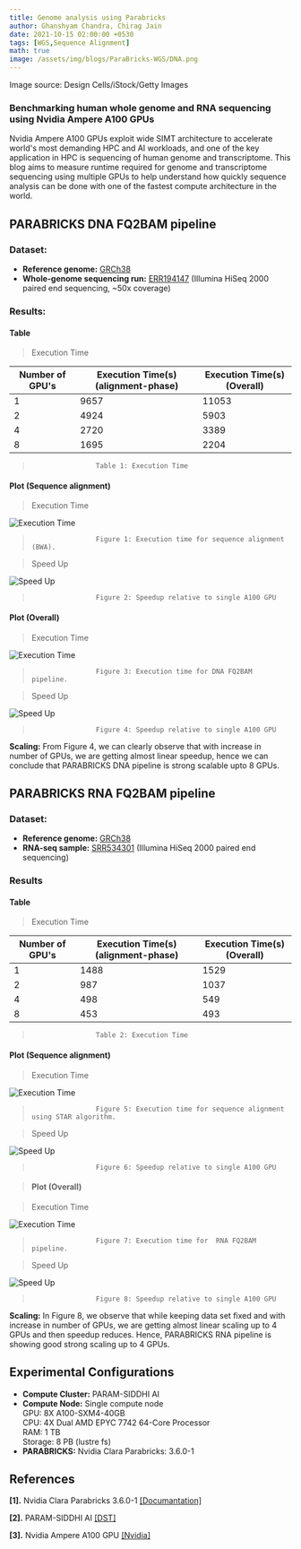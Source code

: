 ```yaml
---
title: Genome analysis using Parabricks
author: Ghanshyam Chandra, Chirag Jain
date: 2021-10-15 02:00:00 +0530
tags: [WGS,Sequence Alignment]
math: true
image: /assets/img/blogs/ParaBricks-WGS/DNA.png
---
```

<head>
  <link
    href="https://fonts.googleapis.com/css?family=Montserrat" rel="stylesheet"/>
  <link rel="stylesheet" href="../../assets/css/main.css" />
  <link rel="stylesheet" href="../../assets/css/project.css" />
</head>

Image source: Design Cells/iStock/Getty Images
### **Benchmarking human whole genome and RNA sequencing using Nvidia Ampere A100 GPUs**
Nvidia Ampere A100 GPUs exploit wide SIMT architecture to accelerate world's most demanding HPC and AI workloads, and one of the key application in HPC is sequencing of human genome and transcriptome. This blog aims to measure runtime required for genome and transcriptome sequencing using multiple GPUs to help understand how quickly sequence analysis can be done with one of the fastest compute architecture in the world.
## PARABRICKS DNA FQ2BAM pipeline

### Dataset:
- **Reference genome:** [GRCh38](https://github.com/broadinstitute/gatk/blob/master/src/test/resources/large/Homo_sapiens_assembly38.fasta.gz?raw=true)
- **Whole-genome sequencing run:** [ERR194147](https://www.ebi.ac.uk/ena/browser/view/ERR194147?show=reads) (Illumina HiSeq 2000 paired end sequencing, ~50x coverage)

### Results:

#### Table
> Execution Time

| Number of GPU's     | Execution Time(s) (alignment-phase) | Execution Time(s) (Overall) |
| ----------- | ----------- | ----------- |
| 1      | 9657      |             11053      |
| 2   | 4924         |             5903       |
| 4   | 2720         |             3389       |
| 8   | 1695         |             2204       |

>                     Table 1: Execution Time

#### Plot (Sequence alignment)

> Execution Time

![Execution Time](/assets/img/blogs/ParaBricks-WGS/BWA_Exec.png)
>                     Figure 1: Execution time for sequence alignment (BWA).

> Speed Up

![Speed Up](/assets/img/blogs/ParaBricks-WGS/BWA_SpeedUp.png)

>                     Figure 2: Speedup relative to single A100 GPU 

#### Plot (Overall)

> Execution Time

![Execution Time](/assets/img/blogs/ParaBricks-WGS/BWA_Exec_over.png)
>                     Figure 3: Execution time for DNA FQ2BAM pipeline.

> Speed Up

![Speed Up](/assets/img/blogs/ParaBricks-WGS/BWA_SpeedUp_over.png)

>                     Figure 4: Speedup relative to single A100 GPU 


**Scaling:** From Figure 4, we can clearly observe that with increase in number of GPUs, we are getting almost linear speedup, hence we can conclude that PARABRICKS DNA pipeline is strong scalable upto 8 GPUs.

## PARABRICKS RNA FQ2BAM pipeline

### Dataset:
- **Reference genome:** [GRCh38](https://www.ncbi.nlm.nih.gov/assembly/GCF_000001405.38/)
- **RNA-seq sample:** [SRR534301](https://www.ncbi.nlm.nih.gov/sra/?term=SRR534301) (Illumina HiSeq 2000 paired end sequencing)


### Results
#### Table

> Execution Time

| Number of GPU's     | Execution Time(s) (alignment-phase) | Execution Time(s) (Overall) |
| ----------- | ----------- | ----------- |
| 1      | 1488      |             1529     |
| 2   | 987         |             1037       |
| 4   | 498         |             549       |
| 8   | 453         |             493       |

>                     Table 2: Execution Time

#### Plot (Sequence alignment)

> Execution Time

![Execution Time](/assets/img/blogs/ParaBricks-WGS/STAR_Exec.png)

>                     Figure 5: Execution time for sequence alignment using STAR algorithm.

> Speed Up

![Speed Up](/assets/img/blogs/ParaBricks-WGS/STAR_SpeedUp.png)

>                     Figure 6: Speedup relative to single A100 GPU 


> #### Plot (Overall)

> Execution Time

![Execution Time](/assets/img/blogs/ParaBricks-WGS/STAR_Exec_over.png)

>                     Figure 7: Execution time for  RNA FQ2BAM pipeline.

> Speed Up

![Speed Up](/assets/img/blogs/ParaBricks-WGS/STAR_SpeedUp_over.png)

>                     Figure 8: Speedup relative to single A100 GPU 


**Scaling:** In Figure 8, we observe that while keeping data set fixed and with increase in number of GPUs, we are getting almost linear scaling up to 4 GPUs and then speedup reduces. Hence, PARABRICKS RNA pipeline is showing good strong scaling up to 4 GPUs.

## Experimental Configurations

- **Compute Cluster:** PARAM-SIDDHI AI
- **Compute Node:** Single compute node \
 GPU: 8X A100-SXM4-40GB \
 CPU: 4X Dual AMD EPYC 7742 64-Core Processor \
 RAM: 1 TB \
Storage: 8 PB (lustre fs)
- **PARABRICKS:** Nvidia Clara Parabricks: 3.6.0-1

## References
<b id="my_anchor">[1].</b> Nvidia Clara Parabricks 3.6.0-1 
[[Documantation]](https://docs.nvidia.com/clara/parabricks/v3.6/text/software_overview.html)

<b id="my_anchor">[2].</b> PARAM-SIDDHI AI
[[DST]](https://dst.gov.in/indias-ai-supercomputer-param-siddhi-63rd-among-top-500-most-powerful-non-distributed-computer)

<b id="my_anchor">[3].</b> Nvidia Ampere A100 GPU
[[Nvidia]](https://www.nvidia.com/en-in/data-center/a100/)
